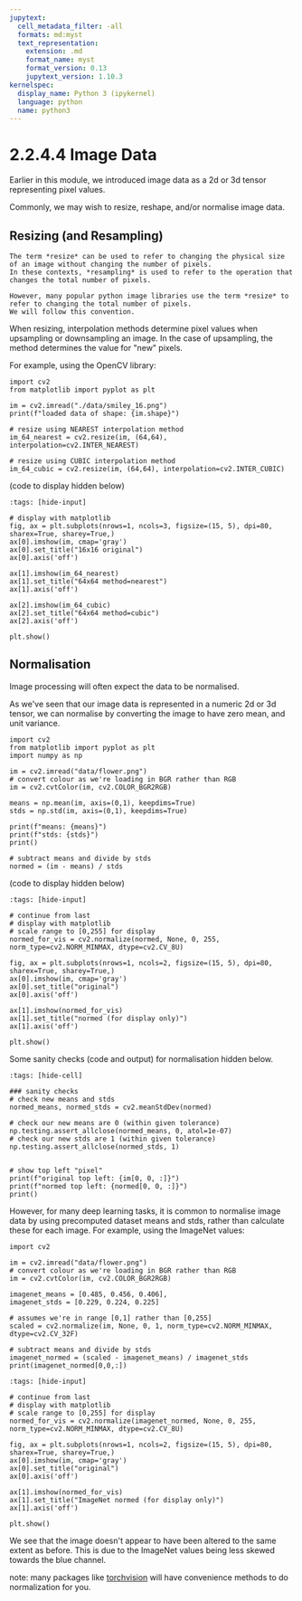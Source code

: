 ```yaml
---
jupytext:
  cell_metadata_filter: -all
  formats: md:myst
  text_representation:
    extension: .md
    format_name: myst
    format_version: 0.13
    jupytext_version: 1.10.3
kernelspec:
  display_name: Python 3 (ipykernel)
  language: python
  name: python3
---
```


# 2.2.4.4 Image Data

Earlier in this module, we introduced image data as a 2d or 3d tensor representing pixel values.

Commonly, we may wish to resize, reshape, and/or normalise image data. 

## Resizing (and Resampling)

```{note}
The term *resize* can be used to refer to changing the physical size of an image without changing the number of pixels.
In these contexts, *resampling* is used to refer to the operation that changes the total number of pixels.

However, many popular python image libraries use the term *resize* to refer to changing the total number of pixels.
We will follow this convention.
```

When resizing, interpolation methods determine pixel values when upsampling or downsampling an image. In the case of
 upsampling, the method determines the value for "new" pixels. 
 
For example, using the OpenCV library:

```{code-cell} ipython3
import cv2
from matplotlib import pyplot as plt

im = cv2.imread("./data/smiley_16.png")
print(f"loaded data of shape: {im.shape}")

# resize using NEAREST interpolation method
im_64_nearest = cv2.resize(im, (64,64), interpolation=cv2.INTER_NEAREST)

# resize using CUBIC interpolation method
im_64_cubic = cv2.resize(im, (64,64), interpolation=cv2.INTER_CUBIC)
```

(code to display hidden below)

```{code-cell} ipython3
:tags: [hide-input]

# display with matplotlib
fig, ax = plt.subplots(nrows=1, ncols=3, figsize=(15, 5), dpi=80, sharex=True, sharey=True,)
ax[0].imshow(im, cmap='gray')
ax[0].set_title("16x16 original")
ax[0].axis('off')

ax[1].imshow(im_64_nearest)
ax[1].set_title("64x64 method=nearest")
ax[1].axis('off')

ax[2].imshow(im_64_cubic)
ax[2].set_title("64x64 method=cubic")
ax[2].axis('off')

plt.show()
```

## Normalisation

Image processing will often expect the data to be normalised.

As we've seen that our image data is represented in a numeric 2d or 3d tensor, we can normalise by converting the image
 to have zero mean, and unit variance.

```{code-cell} ipython3
import cv2
from matplotlib import pyplot as plt
import numpy as np

im = cv2.imread("data/flower.png")
# convert colour as we're loading in BGR rather than RGB
im = cv2.cvtColor(im, cv2.COLOR_BGR2RGB)

means = np.mean(im, axis=(0,1), keepdims=True)
stds = np.std(im, axis=(0,1), keepdims=True)

print(f"means: {means}")
print(f"stds: {stds}")
print()

# subtract means and divide by stds
normed = (im - means) / stds
```

(code to display hidden below)

```{code-cell} ipython3
:tags: [hide-input]

# continue from last
# display with matplotlib
# scale range to [0,255] for display 
normed_for_vis = cv2.normalize(normed, None, 0, 255, norm_type=cv2.NORM_MINMAX, dtype=cv2.CV_8U) 

fig, ax = plt.subplots(nrows=1, ncols=2, figsize=(15, 5), dpi=80, sharex=True, sharey=True,)
ax[0].imshow(im, cmap='gray')
ax[0].set_title("original")
ax[0].axis('off')

ax[1].imshow(normed_for_vis)
ax[1].set_title("normed (for display only)")
ax[1].axis('off')

plt.show()
```

Some sanity checks (code and output) for normalisation hidden below.

```{code-cell} ipython3
:tags: [hide-cell]

### sanity checks
# check new means and stds
normed_means, normed_stds = cv2.meanStdDev(normed)

# check our new means are 0 (within given tolerance)
np.testing.assert_allclose(normed_means, 0, atol=1e-07)
# check our new stds are 1 (within given tolerance)
np.testing.assert_allclose(normed_stds, 1)


# show top left "pixel"
print(f"original top left: {im[0, 0, :]}")
print(f"normed top left: {normed[0, 0, :]}")
print()
```

 
However, for many deep learning tasks, it is common to normalise image data by using precomputed dataset means and stds,
rather than calculate these for each image. For example, using the ImageNet values:

```{code-cell} ipython3
import cv2

im = cv2.imread("data/flower.png")
# convert colour as we're loading in BGR rather than RGB
im = cv2.cvtColor(im, cv2.COLOR_BGR2RGB)

imagenet_means = [0.485, 0.456, 0.406],
imagenet_stds = [0.229, 0.224, 0.225]

# assumes we're in range [0,1] rather than [0,255]
scaled = cv2.normalize(im, None, 0, 1, norm_type=cv2.NORM_MINMAX, dtype=cv2.CV_32F)

# subtract means and divide by stds
imagenet_normed = (scaled - imagenet_means) / imagenet_stds
print(imagenet_normed[0,0,:])
```

```{code-cell} ipython3
:tags: [hide-input]

# continue from last
# display with matplotlib
# scale range to [0,255] for display 
normed_for_vis = cv2.normalize(imagenet_normed, None, 0, 255, norm_type=cv2.NORM_MINMAX, dtype=cv2.CV_8U) 

fig, ax = plt.subplots(nrows=1, ncols=2, figsize=(15, 5), dpi=80, sharex=True, sharey=True,)
ax[0].imshow(im, cmap='gray')
ax[0].set_title("original")
ax[0].axis('off')

ax[1].imshow(normed_for_vis)
ax[1].set_title("ImageNet normed (for display only)")
ax[1].axis('off')

plt.show()
```

We see that the image doesn't appear to have been altered to the same extent as before.
This is due to the ImageNet values being less skewed towards the blue channel.

note: many packages like [torchvision](https://pytorch.org/vision/stable/) will have convenience methods to do normalization for you.
